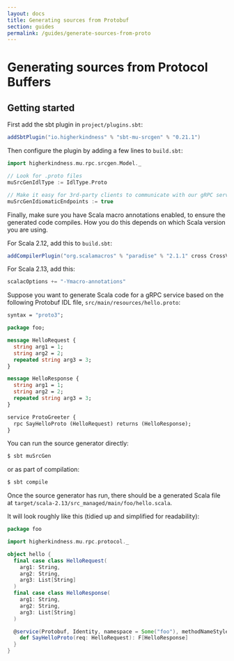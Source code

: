 ```yaml
---
layout: docs
title: Generating sources from Protobuf
section: guides
permalink: /guides/generate-sources-from-proto
---
```


# Generating sources from Protocol Buffers

## Getting started

First add the sbt plugin in `project/plugins.sbt`:

[comment]: # (Start Replace)

```scala
addSbtPlugin("io.higherkindness" % "sbt-mu-srcgen" % "0.21.1")
```

[comment]: # (End Replace)

Then configure the plugin by adding a few lines to `build.sbt`:

```scala
import higherkindness.mu.rpc.srcgen.Model._

// Look for .proto files
muSrcGenIdlType := IdlType.Proto

// Make it easy for 3rd-party clients to communicate with our gRPC server
muSrcGenIdiomaticEndpoints := true
```

Finally, make sure you have Scala macro annotations enabled, to ensure the
generated code compiles. How you do this depends on which Scala version you are
using.

For Scala 2.12, add this to `build.sbt`:

```scala
addCompilerPlugin("org.scalamacros" % "paradise" % "2.1.1" cross CrossVersion.patch)
```

For Scala 2.13, add this:

```scala
scalacOptions += "-Ymacro-annotations"
```

Suppose you want to generate Scala code for a gRPC service based on the following Protobuf IDL file, `src/main/resources/hello.proto`:

```proto
syntax = "proto3";

package foo;

message HelloRequest {
  string arg1 = 1;
  string arg2 = 2;
  repeated string arg3 = 3;
}

message HelloResponse {
  string arg1 = 1;
  string arg2 = 2;
  repeated string arg3 = 3;
}

service ProtoGreeter {
  rpc SayHelloProto (HelloRequest) returns (HelloResponse);
}
```

You can run the source generator directly:

```sh
$ sbt muSrcGen
```

or as part of compilation:

```sh
$ sbt compile
```

Once the source generator has run, there should be a generated Scala file at
`target/scala-2.13/src_managed/main/foo/hello.scala`.

It will look roughly like this (tidied up and simplified for readability):

```scala
package foo

import higherkindness.mu.rpc.protocol._

object hello {
  final case class HelloRequest(
    arg1: String,
    arg2: String,
    arg3: List[String]
  )
  final case class HelloResponse(
    arg1: String,
    arg2: String,
    arg3: List[String]
  )

  @service(Protobuf, Identity, namespace = Some("foo"), methodNameStyle = Capitalize) trait ProtoGreeter[F[_]] {
    def SayHelloProto(req: HelloRequest): F[HelloResponse]
  }
}
```
